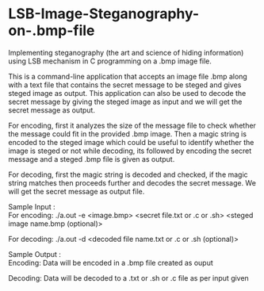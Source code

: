 # LSB-Image-Steganography-on-.bmp-file
Implementing steganography (the art and science of hiding information) using LSB mechanism in C programming on a .bmp image file.

This is a command-line application that accepts an image file .bmp along with a text file that contains the secret message to be steged
and gives steged image as output. This application can also be used to decode the secret message by giving the steged image as input and we will get the secret message as output. 

For encoding, first it analyzes the size of the message file to check whether the message could fit in the provided .bmp image. Then a magic string is encoded to the steged image which could be useful to identify whether the image is steged or not while decoding, its followed by encoding the secret message and a steged .bmp file is given as output.

For decoding, first the magic string is decoded and checked, if the magic string matches then proceeds further and decodes the secret message. We will get the secret message as output file.

Sample Input    :  
For encoding:
./a.out -e <image.bmp> <secret file.txt or .c or .sh> <steged image name.bmp (optional)>
  
For decoding:
./a.out -d <steged image.bmp> <decoded file name.txt or .c or .sh (optional)>
                    
Sample Output   :   
Encoding:
Data will be encoded in a .bmp file created as ouput
  
Decoding:
Data will be decoded to a .txt or .sh or .c file as per input given
